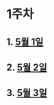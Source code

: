 # 1주차   

## 1. [5월 1일](https://github.com/22000546/2021OSSL_TeamProject/wiki/5%EC%9B%94-1%EC%9D%BC)


## 2. [5월 2일](https://github.com/22000546/2021OSSL_TeamProject/wiki/5%EC%9B%94-2%EC%9D%BC)

## 3. [5월 3일](https://github.com/22000546/2021OSSL_TeamProject/wiki/5%EC%9B%94-3%EC%9D%BC)
